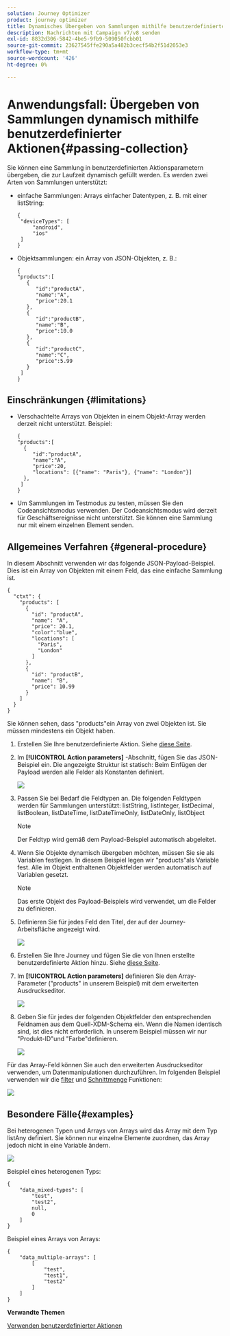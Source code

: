 ```yaml
---
solution: Journey Optimizer
product: journey optimizer
title: Dynamisches Übergeben von Sammlungen mithilfe benutzerdefinierter Aktionen
description: Nachrichten mit Campaign v7/v8 senden
exl-id: 8832d306-5842-4be5-9fb9-509050fcbb01
source-git-commit: 23627545ffe290a5a482b3cecf54b2f51d2053e3
workflow-type: tm+mt
source-wordcount: '426'
ht-degree: 0%

---
```



# Anwendungsfall: Übergeben von Sammlungen dynamisch mithilfe benutzerdefinierter Aktionen{#passing-collection}

Sie können eine Sammlung in benutzerdefinierten Aktionsparametern übergeben, die zur Laufzeit dynamisch gefüllt werden. Es werden zwei Arten von Sammlungen unterstützt:

* einfache Sammlungen: Arrays einfacher Datentypen, z. B. mit einer listString:

   ```
   {
    "deviceTypes": [
        "android",
        "ios"
    ]
   }
   ```

* Objektsammlungen: ein Array von JSON-Objekten, z. B.:

   ```
   {
   "products":[
      {
         "id":"productA",
         "name":"A",
         "price":20.1
      },
      {
         "id":"productB",
         "name":"B",
         "price":10.0
      },
      {
         "id":"productC",
         "name":"C",
         "price":5.99
      }
    ]
   }
   ```

## Einschränkungen {#limitations}

* Verschachtelte Arrays von Objekten in einem Objekt-Array werden derzeit nicht unterstützt. Beispiel:

   ```
   {
   "products":[
     {
        "id":"productA",
        "name":"A",
        "price":20,
        "locations": [{"name": "Paris"}, {"name": "London"}]
     },
    ]
   }
   ```

* Um Sammlungen im Testmodus zu testen, müssen Sie den Codeansichtsmodus verwenden. Der Codeansichtsmodus wird derzeit für Geschäftsereignisse nicht unterstützt. Sie können eine Sammlung nur mit einem einzelnen Element senden.

## Allgemeines Verfahren {#general-procedure}

In diesem Abschnitt verwenden wir das folgende JSON-Payload-Beispiel. Dies ist ein Array von Objekten mit einem Feld, das eine einfache Sammlung ist.

```
{
  "ctxt": {
    "products": [
      {
        "id": "productA",
        "name": "A",
        "price": 20.1,
        "color":"blue",
        "locations": [
          "Paris",
          "London"
        ]
      },
      {
        "id": "productB",
        "name": "B",
        "price": 10.99
      }
    ]
  }
}
```

Sie können sehen, dass &quot;products&quot;ein Array von zwei Objekten ist. Sie müssen mindestens ein Objekt haben.

1. Erstellen Sie Ihre benutzerdefinierte Aktion. Siehe [diese Seite](../action/about-custom-action-configuration.md).

1. Im **[!UICONTROL Action parameters]** -Abschnitt, fügen Sie das JSON-Beispiel ein. Die angezeigte Struktur ist statisch: Beim Einfügen der Payload werden alle Felder als Konstanten definiert.

   ![](assets/uc-collection-1.png)

1. Passen Sie bei Bedarf die Feldtypen an. Die folgenden Feldtypen werden für Sammlungen unterstützt: listString, listInteger, listDecimal, listBoolean, listDateTime, listDateTimeOnly, listDateOnly, listObject

   >[!NOTE]
   >
   >Der Feldtyp wird gemäß dem Payload-Beispiel automatisch abgeleitet.

1. Wenn Sie Objekte dynamisch übergeben möchten, müssen Sie sie als Variablen festlegen. In diesem Beispiel legen wir &quot;products&quot;als Variable fest. Alle im Objekt enthaltenen Objektfelder werden automatisch auf Variablen gesetzt.

   >[!NOTE]
   >
   >Das erste Objekt des Payload-Beispiels wird verwendet, um die Felder zu definieren.

1. Definieren Sie für jedes Feld den Titel, der auf der Journey-Arbeitsfläche angezeigt wird.

   ![](assets/uc-collection-2.png)

1. Erstellen Sie Ihre Journey und fügen Sie die von Ihnen erstellte benutzerdefinierte Aktion hinzu. Siehe [diese Seite](../building-journeys/using-custom-actions.md).

1. Im **[!UICONTROL Action parameters]** definieren Sie den Array-Parameter (&quot;products&quot; in unserem Beispiel) mit dem erweiterten Ausdruckseditor.

   ![](assets/uc-collection-3.png)

1. Geben Sie für jedes der folgenden Objektfelder den entsprechenden Feldnamen aus dem Quell-XDM-Schema ein. Wenn die Namen identisch sind, ist dies nicht erforderlich. In unserem Beispiel müssen wir nur &quot;Produkt-ID&quot;und &quot;Farbe&quot;definieren.

   ![](assets/uc-collection-4.png)

Für das Array-Feld können Sie auch den erweiterten Ausdruckseditor verwenden, um Datenmanipulationen durchzuführen. Im folgenden Beispiel verwenden wir die [filter](functions/functionfilter.md) und [Schnittmenge](functions/functionintersect.md) Funktionen:

![](assets/uc-collection-5.png)

## Besondere Fälle{#examples}

Bei heterogenen Typen und Arrays von Arrays wird das Array mit dem Typ listAny definiert. Sie können nur einzelne Elemente zuordnen, das Array jedoch nicht in eine Variable ändern.

![](assets/uc-collection-heterogeneous.png)

Beispiel eines heterogenen Typs:

```
{
    "data_mixed-types": [
        "test",
        "test2",
        null,
        0
    ]
}
```

Beispiel eines Arrays von Arrays:

```
{
    "data_multiple-arrays": [
        [
            "test",
            "test1",
            "test2"
        ]
    ]
}
```

**Verwandte Themen**

[Verwenden benutzerdefinierter Aktionen](../building-journeys/using-custom-actions.md)

